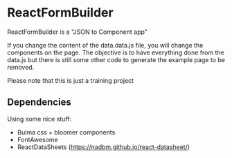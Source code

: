 # ReactFormBuilder

ReactFormBuilder is a "JSON to Component app"

If you change the content of the data.data.js file, you will change the components on the page. The objective is to have everything done from the data.js but there is still some other code to generate the example page to be removed.

Please note that this is just a training project


## Dependencies
Using some nice stuff:

- Bulma css + bloomer components
- FontAwesome
- ReactDataSheets (https://nadbm.github.io/react-datasheet/)

